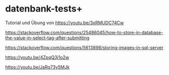 # datenbank-tests+

Tutorial und Übung von https://youtu.be/3xRMUDC74Cw

https://stackoverflow.com/questions/25486045/how-to-store-in-database-the-value-in-select-tag-after-submitting

https://stackoverflow.com/questions/5613898/storing-images-in-sql-server

https://youtu.be/4ZpqQ3j1o2w

https://youtu.be/JaRq73y5MJk